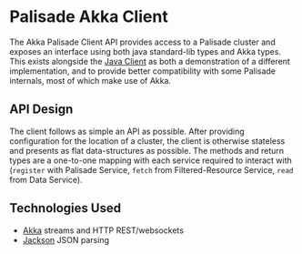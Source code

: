 <!---
Copyright 2018-2021 Crown Copyright

Licensed under the Apache License, Version 2.0 (the "License");
you may not use this file except in compliance with the License.
You may obtain a copy of the License at

  http://www.apache.org/licenses/LICENSE-2.0

Unless required by applicable law or agreed to in writing, software
distributed under the License is distributed on an "AS IS" BASIS,
WITHOUT WARRANTIES OR CONDITIONS OF ANY KIND, either express or implied.
See the License for the specific language governing permissions and
limitations under the License.
--->

# Palisade Akka Client

The Akka Palisade Client API provides access to a Palisade cluster and exposes an interface using both java standard-lib types and Akka types.
This exists alongside the [Java Client](../client-java) as both a demonstration of a different implementation, and to provide better compatibility with some Palisade internals, most of which make use of Akka.

## API Design

The client follows as simple an API as possible.
After providing configuration for the location of a cluster, the client is otherwise stateless and presents as flat data-structures as possible.
The methods and return types are a one-to-one mapping with each service required to interact with (`register` with Palisade Service, `fetch` from Filtered-Resource Service, `read` from Data Service).

## Technologies Used

* [Akka](https://akka.io/) streams and HTTP REST/websockets
* [Jackson](https://github.com/FasterXML/jackson) JSON parsing
